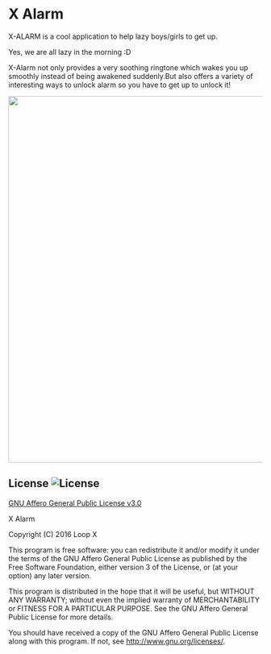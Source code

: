 # X Alarm

X-ALARM is a cool application to help lazy boys/girls to get up.
 
Yes, we are all lazy in the morning :D

X-Alarm not only provides a very soothing ringtone which wakes you up smoothly instead of being awakened suddenly.But also 
offers a variety of interesting ways to unlock alarm so you have to get up to unlock it!


<div align="left">
<img src="https://github.com/Loop-X/X-Alarm/blob/master/images/x-alarm-awesome.jpg"  width="1130"  height="727" />
 </div>

License ![License](https://img.shields.io/badge/license-AGPL%20v3.0-blue.svg)
--------

[GNU Affero General Public License v3.0](https://github.com/Loop-X/X-Alarm/blob/master/LICENSE.txt)

X Alarm 

Copyright (C) 2016  Loop X

This program is free software: you can redistribute it and/or modify
it under the terms of the GNU Affero General Public License as
published by the Free Software Foundation, either version 3 of the
License, or (at your option) any later version.

This program is distributed in the hope that it will be useful,
but WITHOUT ANY WARRANTY; without even the implied warranty of
MERCHANTABILITY or FITNESS FOR A PARTICULAR PURPOSE.  See the
GNU Affero General Public License for more details.

You should have received a copy of the GNU Affero General Public License
along with this program.  If not, see <http://www.gnu.org/licenses/>.


